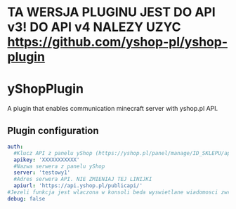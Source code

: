 # TA WERSJA PLUGINU JEST DO API v3! DO API v4 NALEZY UZYC https://github.com/yshop-pl/yshop-plugin
# yShopPlugin
A plugin that enables communication minecraft server with yshop.pl API.

## Plugin configuration
```yml
auth:
  #Klucz API z panelu yShop (https://yshop.pl/panel/manage/ID_SKLEPU/api)
  apikey: 'XXXXXXXXXXX'
  #Nazwa serwera z panelu yShop
  server: 'testowy1'
  #Adres serwera API. NIE ZMIENIAJ TEJ LINIJKI
  apiurl: 'https://api.yshop.pl/publicapi/'
#Jezeli funkcja jest wlaczona w konsoli beda wyswietlane wiadomosci zwrote z API
debug: false
```
